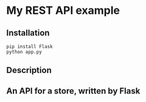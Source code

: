 # My REST API example

## Installation

```
pip install Flask
python app.py
```


## Description 


## An API for a store, written by Flask

